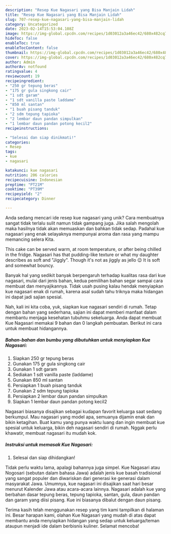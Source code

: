 ```yaml
---
description: "Resep Kue Nagasari yang Bisa Manjain Lidah"
title: "Resep Kue Nagasari yang Bisa Manjain Lidah"
slug: 707-resep-kue-nagasari-yang-bisa-manjain-lidah
category: Uncategorized
date: 2023-02-14T15:53:04.108Z
image: https://img-global.cpcdn.com/recipes/1d03012a3a46ec42/680x482cq70/kue-nagasari-foto-resep-utama.jpg
hideToc: false
enableToc: true
enableTocContent: false
thumbnail: https://img-global.cpcdn.com/recipes/1d03012a3a46ec42/680x482cq70/kue-nagasari-foto-resep-utama.jpg
cover: https://img-global.cpcdn.com/recipes/1d03012a3a46ec42/680x482cq70/kue-nagasari-foto-resep-utama.jpg
author: Admin
authorAv: notfound
ratingvalue: 4
reviewcount: 19
recipeingredient:
- "250 gr tepung beras"
- "175 gr gula singkong cair"
- "1 sdt garam"
- "1 sdt vanilla paste laddame"
- "850 ml santan"
- "1 buah pisang tanduk"
- "2 sdm tepung tapioka"
- "2 lembar daun pandan simpulkan"
- "1 lembar daun pandan potong kecil2"
recipeinstructions:

- "Selesai dan siap dinikmati!"
categories:
- Resep
tags:
- kue
- nagasari

katakunci: kue nagasari 
nutrition: 206 calories
recipecuisine: Indonesian
preptime: "PT21M"
cooktime: "PT39M"
recipeyield: "2"
recipecategory: Dinner

---
```





Anda sedang mencari ide resep kue nagasari yang unik? Cara membuatnya sangat tidak terlalu sulit namun tidak gampang juga. Jika salah mengolah maka hasilnya tidak akan memuaskan dan bahkan tidak sedap. Padahal kue nagasari yang enak selayaknya mempunyai aroma dan rasa yang mampu memancing selera Kita.





This cake can be served warm, at room temperature, or after being chilled in the fridge. Nagasari has that pudding-like texture or what my daughter describes as soft and &#34;Jiggly&#34;. Though it&#39;s not as jiggly as jello 😉 It is soft and somewhat bouncy.

Banyak hal yang sedikit banyak berpengaruh terhadap kualitas rasa dari kue nagasari, mulai dari jenis bahan, kedua pemilihan bahan segar sampai cara membuat dan menyajikannya. Tidak usah pusing kalau hendak menyiapkan kue nagasari enak di rumah, karena asal sudah tahu triknya maka hidangan ini dapat jadi sajian spesial.






Nah, kali ini kita coba, yuk, siapkan kue nagasari sendiri di rumah. Tetap dengan bahan yang sederhana, sajian ini dapat memberi manfaat dalam membantu menjaga kesehatan tubuhmu sekeluarga. Anda dapat membuat Kue Nagasari memakai 9 bahan dan 0 langkah pembuatan. Berikut ini cara untuk membuat hidangannya.

<!--inarticleads1-->

##### Bahan-bahan dan bumbu yang dibutuhkan untuk menyiapkan Kue Nagasari:

1. Siapkan 250 gr tepung beras
1. Gunakan 175 gr gula singkong cair
1. Gunakan 1 sdt garam
1. Sediakan 1 sdt vanilla paste (laddame)
1. Gunakan 850 ml santan
1. Persiapkan 1 buah pisang tanduk
1. Gunakan 2 sdm tepung tapioka
1. Persiapkan 2 lembar daun pandan simpulkan
1. Siapkan 1 lembar daun pandan potong kecil2


Nagasari biasanya disajikan sebagai kudapan favorit keluarga saat sedang berkumpul. Mau nagasari yang model apa, semuanya dijamin enak dan bikin ketagihan. Buat kamu yang punya waktu luang dan ingin membuat kue spesial untuk keluarga, bikin deh nagasari sendiri di rumah. Nggak perlu khawatir, membuat nagasari itu mudah kok. 

<!--inarticleads2-->

##### Instruksi untuk memasak Kue Nagasari:


1. Selesai dan siap dihidangkan!

Tidak perlu waktu lama, apalagi bahannya juga simpel. Kue Nagasari atau Nogosari (sebutan dalam bahasa Jawa) adalah jenis kue basah tradisional yang sangat populer dan diwariskan dari generasi ke generasi dalam masyarakat Jawa. Umumnya, kue nagasari ini disajikan saat hari besar menurut Kalender Jawa atau acara-acara lainnya. Nagasari adalah kue yang berbahan dasar tepung beras, tepung tapioka, santan, gula, daun pandan dan garam yang diisi pisang. Kue ini biasanya dibalut dengan daun pisang. 

Terima kasih telah menggunakan resep yang tim kami tampilkan di halaman ini. Besar harapan kami, olahan Kue Nagasari yang mudah di atas dapat membantu anda menyiapkan hidangan yang sedap untuk keluarga/teman ataupun menjadi ide dalam berbisnis kuliner. Selamat mencoba!
